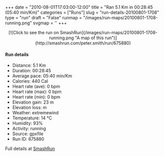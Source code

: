 +++
date = "2010-08-01T17:03:00-12:00"
title = "Ran 5.1 Km in 00:28:45 (05:40 min/Km)"
categories = ["Runs"]
slug = "run-details-20100801-1708"
type = "run"
draft = "False"
runmap = "/images/run-maps/20100801-1708-running.png"
svgmap = '<polyline points="96 60, 99 62, 100 64, 98 65, 96 64, 94 63, 92 62, 89 60, 87 60, 85 59, 83 58, 78 56, 76 55, 74 53, 73 51, 72 49, 70 45, 69 43, 67 41, 66 40, 64 39, 63 38, 63 38, 62 38, 61 37, 60 36, 59 35, 57 34, 56 33, 52 31, 48 28, 46 27, 45 26, 42 24, 39 23, 37 21, 35 23, 32 24, 30 26, 28 27, 27 29, 25 32, 23 33, 22 35, 20 36, 18 38, 17 40, 15 41, 11 44, 10 46, 8 48, 7 49, 5 51, 3 53, 1 54, 0 56, 1 58, 3 60, 5 61, 9 64, 11 65, 12 66, 14 68, 16 69, 19 71, 22 72, 24 74, 26 75, 28 77, 31 77, 33 78, 36 78, 39 77, 41 77, 44 76, 47 75, 49 75, 49 76, 48 73, 46 72, 44 70, 42 68, 40 64, 40 62, 41 62">'
+++



<!--more-->

<center>
[![Click to see the run on SmashRun](/images/run-maps/20100801-1708-running.png "A map of this run")](http://smashrun.com/peter.smith/run/675880)
</center>

#### Run details

* Distance: 5.1 Km
* Duration: 00:28:45
* Average pace: 05:40 min/Km
* Calories: 440 Cal
* Heart rate (ave): 0 bpm
* Heart rate (max): 0 bpm
* Heart rate (min): 0 bpm
* Elevation gain: 23 m
* Elevation loss:  m
* Weather: extremewind
* Temperature: 14 &deg;C
* Humidity: 93%
* Activity: running
* Source: gpxfile
* Run ID: 675880

Full details at [SmashRun](http://smashrun.com/peter.smith/run/675880)